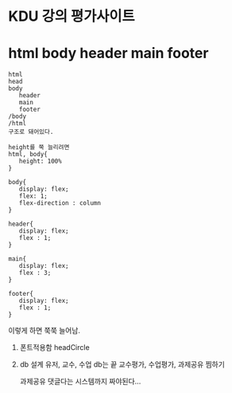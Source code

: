 # KDU 강의 평가사이트

# html body header main footer
```
html
head
body
   header
   main
   footer
/body
/html
구조로 돼어있다.

height를 쭉 늘리려면
html, body{
   height: 100%  
}

body{
   display: flex;
   flex: 1;
   flex-direction : column
}

header{
   display: flex;
   flex : 1;
}

main{
   display: flex;
   flex : 3;
}

footer{
   display: flex;
   flex : 1;   
}
```
이렇게 하면 쭉쭉 늘어남.

1. 폰트적용함 headCircle

2. db 설계
   유저, 교수, 수업 db는 끝
   교수평가, 수업평가, 과제공유 찜하기

   과제공유 댓글다는 시스템까지 짜야된다... 